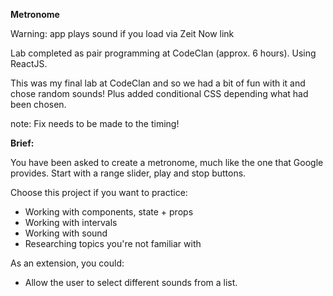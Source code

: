 **Metronome**

Warning: app plays sound if you load via Zeit Now link

Lab completed as pair programming at CodeClan (approx. 6 hours). Using ReactJS.

This was my final lab at CodeClan and so we had a bit of fun with it and chose random sounds! Plus added conditional CSS depending what had been chosen.

note: Fix needs to be made to the timing!

**Brief:**

You have been asked to create a metronome, much like the one that Google provides. Start with a range slider, play and stop buttons.

Choose this project if you want to practice:

- Working with components, state + props
- Working with intervals
- Working with sound
- Researching topics you're not familiar with

As an extension, you could:
- Allow the user to select different sounds from a list.
